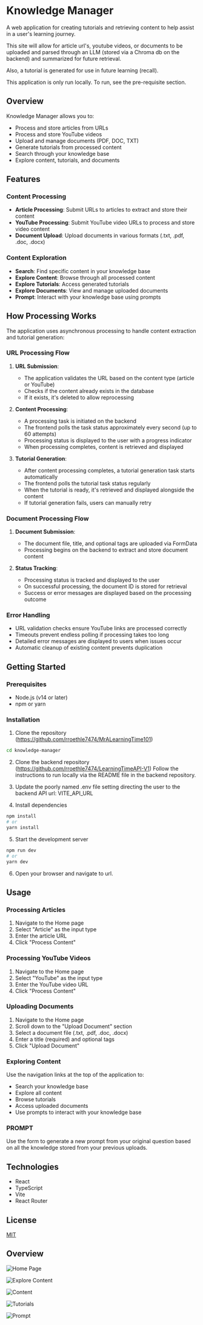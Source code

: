 # Knowledge Manager

A web application for creating tutorials and retrieving content to help assist in a user's learning journey.

This site will allow for article url's, youtube videos, or documents to be uploaded and parsed through an LLM (stored via a Chroma db on the backend) and summarized for future retrieval.

Also, a tutorial is generated for use in future learning (recall).

This application is only run locally. To run, see the pre-requisite section.

## Overview

Knowledge Manager allows you to:

- Process and store articles from URLs
- Process and store YouTube videos
- Upload and manage documents (PDF, DOC, TXT)
- Generate tutorials from processed content
- Search through your knowledge base
- Explore content, tutorials, and documents

## Features

### Content Processing

- **Article Processing**: Submit URLs to articles to extract and store their content
- **YouTube Processing**: Submit YouTube video URLs to process and store video content
- **Document Upload**: Upload documents in various formats (.txt, .pdf, .doc, .docx)

### Content Exploration

- **Search**: Find specific content in your knowledge base
- **Explore Content**: Browse through all processed content
- **Explore Tutorials**: Access generated tutorials
- **Explore Documents**: View and manage uploaded documents
- **Prompt**: Interact with your knowledge base using prompts

## How Processing Works

The application uses asynchronous processing to handle content extraction and tutorial generation:

### URL Processing Flow

1. **URL Submission**: 
   - The application validates the URL based on the content type (article or YouTube)
   - Checks if the content already exists in the database
   - If it exists, it's deleted to allow reprocessing

2. **Content Processing**:
   - A processing task is initiated on the backend
   - The frontend polls the task status approximately every second (up to 60 attempts)
   - Processing status is displayed to the user with a progress indicator
   - When processing completes, content is retrieved and displayed

3. **Tutorial Generation**:
   - After content processing completes, a tutorial generation task starts automatically
   - The frontend polls the tutorial task status regularly
   - When the tutorial is ready, it's retrieved and displayed alongside the content
   - If tutorial generation fails, users can manually retry

### Document Processing Flow

1. **Document Submission**:
   - The document file, title, and optional tags are uploaded via FormData
   - Processing begins on the backend to extract and store document content

2. **Status Tracking**:
   - Processing status is tracked and displayed to the user
   - On successful processing, the document ID is stored for retrieval
   - Success or error messages are displayed based on the processing outcome

### Error Handling

- URL validation checks ensure YouTube links are processed correctly
- Timeouts prevent endless polling if processing takes too long
- Detailed error messages are displayed to users when issues occur
- Automatic cleanup of existing content prevents duplication

## Getting Started

### Prerequisites

- Node.js (v14 or later)
- npm or yarn

### Installation

1. Clone the repository (https://github.com/rroethle7474/MrALearningTime101)
```bash
cd knowledge-manager
```

2. Clone the backend repository (https://github.com/rroethle7474/LearningTimeAPI-V1)
Follow the instructions to run locally via the README file in the backend repository.

3. Update the poorly named .env file setting directing the user to the backend API url: VITE_API_URL


4. Install dependencies
```bash
npm install
# or
yarn install
```

5. Start the development server
```bash
npm run dev
# or
yarn dev
```

6. Open your browser and navigate to url.

## Usage

### Processing Articles

1. Navigate to the Home page
2. Select "Article" as the input type
3. Enter the article URL
4. Click "Process Content"

### Processing YouTube Videos

1. Navigate to the Home page
2. Select "YouTube" as the input type
3. Enter the YouTube video URL
4. Click "Process Content"

### Uploading Documents

1. Navigate to the Home page
2. Scroll down to the "Upload Document" section
3. Select a document file (.txt, .pdf, .doc, .docx)
4. Enter a title (required) and optional tags
5. Click "Upload Document"

### Exploring Content

Use the navigation links at the top of the application to:
- Search your knowledge base
- Explore all content
- Browse tutorials
- Access uploaded documents
- Use prompts to interact with your knowledge base

### PROMPT

Use the form to generate a new prompt from your original question based on all the knowledge stored from your previous uploads.

## Technologies

- React
- TypeScript
- Vite
- React Router

## License

[MIT](LICENSE)

## Overview

![Home Page](images/landing.png)

![Explore Content](images/explore_content.png)

![Content](images/content.png)

![Tutorials](images/tutorials.png)

![Prompt](images/prompt.png)
